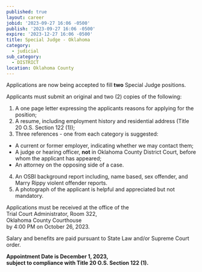 ```yaml
---
published: true
layout: career
jobid: '2023-09-27 16:06 -0500'
publish: '2023-09-27 16:06 -0500'
expire: '2023-12-27 16:06 -0500'
title: Special Judge - Oklahoma
category:
  - judicial
sub_category:
  - DISTRICT
location: Oklahoma County
---
```

Applications are now being accepted to fill **two** Special Judge positions.

Applicants must submit an original and two (2) copies of the following:

1.	A one page letter expressing the applicants reasons for applying for the position;
2.	A resume, including employment history and residential address (Title 20 O.S. Section 122 (1));
3.	Three references - one from each category is suggested: 
  - A current or former employer, indicating whether we may contact them;
  - A judge or hearing officer, **not** in Oklahoma County District Court, before whom the applicant has appeared;
  - An attorney on the opposing side of a case.
4.	An OSBI background report including, name based, sex offender, and Marry Rippy violent offender reports.
5.	A photograph of the applicant is helpful and appreciated but not mandatory. 

Applications must be received at the office of the  
Trial Court Administrator, Room 322,  
Oklahoma County Courthouse  
by 4:00 PM on October 26, 2023.

Salary and benefits are paid pursuant to State Law and/or Supreme Court order.

**Appointment Date is December 1, 2023,**  
**subject to compliance with Title 20 O.S. Section 122 (1).**
